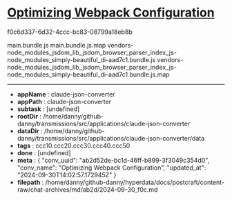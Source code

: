 # [Optimizing Webpack Configuration](https://claude.ai/chat/ab2d52de-bc1d-46ff-b899-3f3049c354d0)

f0c6d337-6d32-4ccc-bc83-08799a18eb8b

main.bundle.js
main.bundle.js.map
vendors-node_modules_jsdom_lib_jsdom_browser_parser_index_js-node_modules_simply-beautiful_di-aad7c1.bundle.js
vendors-node_modules_jsdom_lib_jsdom_browser_parser_index_js-node_modules_simply-beautiful_di-aad7c1.bundle.js.map

---

* **appName** : claude-json-converter
* **appPath** : claude-json-converter
* **subtask** : [undefined]
* **rootDir** : /home/danny/github-danny/transmissions/src/applications/claude-json-converter
* **dataDir** : /home/danny/github-danny/transmissions/src/applications/claude-json-converter/data
* **tags** : ccc10.ccc20.ccc30.ccc40.ccc50
* **done** : [undefined]
* **meta** : {
  "conv_uuid": "ab2d52de-bc1d-46ff-b899-3f3049c354d0",
  "conv_name": "Optimizing Webpack Configuration",
  "updated_at": "2024-09-30T14:02:57.172945Z"
}
* **filepath** : /home/danny/github-danny/hyperdata/docs/postcraft/content-raw/chat-archives/md/ab2d/2024-09-30_f0c.md